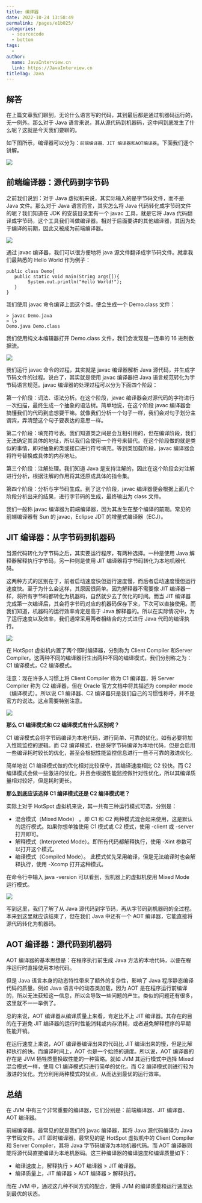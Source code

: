 ```yaml
---
title: 编译器
date: 2022-10-24 13:58:49
permalink: /pages/e1b025/
categories:
  - sourcecode
  - bottom
tags:
  - 
author: 
  name: JavaInterview.cn
  link: https://JavaInterview.cn
titleTag: Java
---
```


## 解答

在上篇文章我们聊到，无论什么语言写的代码，其到最后都是通过机器码运行的，无一例外。那么对于 Java 语言来说，其从源代码到机器码，这中间到底发生了什么呢？这就是今天我们要聊的。

如下图所示，编译器可以分为：`前端编译器、JIT 编译器和AOT编译器`。下面我们逐个讲解。

![](../../../media/pictures/sourcecode/jc1.png)


## 前端编译器：源代码到字节码

之前我们说到：对于 Java 虚拟机来说，其实际输入的是字节码文件，而不是 Java
文件。那么对于 Java 语言而言，其实怎么将 Java 代码转化成字节码文件的呢？我们知道在
JDK 的安装目录里有一个 javac 工具，就是它将 Java
代码翻译成字节码，这个工具我们叫做编译器。相对于后面要讲的其他编译器，其因为处于编译的前期，因此又被成为前端编译器。

![](../../../media/pictures/sourcecode/jc2.png)

通过 javac 编译器，我们可以很方便地将 java 源文件翻译成字节码文件。就拿我们最熟悉的 Hello World 作为例子：

    public class Demo{
       public static void main(String args[]){
            System.out.println("Hello World!");
       }
    }
我们使用 javac 命令编译上面这个类，便会生成一个 Demo.class 文件：

    > javac Demo.java
    > ls 
    Demo.java Demo.class
我们使用纯文本编辑器打开 Demo.class 文件，我们会发现是一连串的 16 进制数据流。

![](../../../media/pictures/sourcecode/jc3.png)

我们运行 javac 命令的过程，其实就是 javac 编译器解析 Java 源代码，并生成字节码文件的过程。说白了，其实就是使用 javac 编译器把 Java 语言规范转化为字节码语言规范。javac 编译器的处理过程可以分为下面四个阶段：

第一个阶段：词法、语法分析。在这个阶段，javac 编译器会对源代码的字符进行一次扫描，最终生成一个抽象的语法树。简单地说，在这个阶段 javac 编译器会搞懂我们的代码到底想要干嘛。就像我们分析一个句子一样，我们会对句子划分主谓宾，弄清楚这个句子要表达的意思一样。

第二个阶段：填充符号表。我们知道类之间是会互相引用的，但在编译阶段，我们无法确定其具体的地址，所以我们会使用一个符号来替代。在这个阶段做的就是类似的事情，即对抽象的类或接口进行符号填充。等到类加载阶段，javac 编译器会将符号替换成具体的内存地址。

第三个阶段：注解处理。我们知道 Java 是支持注解的，因此在这个阶段会对注解进行分析，根据注解的作用将其还原成具体的指令集。

第四个阶段：分析与字节码生成。到了这个阶段，javac 编译器便会根据上面几个阶段分析出来的结果，进行字节码的生成，最终输出为 class 文件。

我们一般称 javac 编译器为前端编译器，因为其发生在整个编译的前期。常见的前端编译器有 Sun 的 javac，Eclipse JDT 的增量式编译器（ECJ）。

## JIT 编译器：从字节码到机器码

当源代码转化为字节码之后，其实要运行程序，有两种选择。一种是使用 Java 解释器解释执行字节码，另一种则是使用 JIT 编译器将字节码转化为本地机器代码。

这两种方式的区别在于，前者启动速度快但运行速度慢，而后者启动速度慢但运行速度快。至于为什么会这样，其原因很简单。因为解释器不需要像 JIT 编译器一样，将所有字节码都转化为机器码，自然就少去了优化的时间。而当 JIT 编译器完成第一次编译后，其会将字节码对应的机器码保存下来，下次可以直接使用。而我们知道，机器码的运行效率肯定是高于 Java 解释器的。所以在实际情况中，为了运行速度以及效率，我们通常采用两者相结合的方式进行 Java 代码的编译执行。

![](../../../media/pictures/sourcecode/jc4.png)

在 HotSpot 虚拟机内置了两个即时编译器，分别称为 Client Compiler 和Server Compiler。这两种不同的编译器衍生出两种不同的编译模式，我们分别称之为：C1 编译模式，C2 编译模式。

注意：现在许多人习惯上将 Client Compiler 称为 C1 编译器，将 Server Compiler 称为 C2 编译器，但在 Oracle 官方文档中将其描述为 compiler mode（编译模式）。所以说 C1 编译器、C2 编译器只是我们自己的习惯性称呼，并不是官方的说法。这点需要特别注意。

![](../../../media/pictures/sourcecode/jc5.png)

**那么 C1 编译模式和 C2 编译模式有什么区别呢？**

C1 编译模式会将字节码编译为本地代码，进行简单、可靠的优化，如有必要将加入性能监控的逻辑。而 C2 编译模式，也是将字节码编译为本地代码，但是会启用一些编译耗时较长的优化，甚至会根据性能监控信息进行一些不可靠的激进优化。

简单地说 C1 编译模式做的优化相对比较保守，其编译速度相比 C2 较快。而 C2 编译模式会做一些激进的优化，并且会根据性能监控做针对性优化，所以其编译质量相对较好，但是耗时更长。

**那么到底应该选择 C1 编译模式还是 C2 编译模式呢？**

实际上对于 HotSpot 虚拟机来说，其一共有三种运行模式可选，分别是：

- 混合模式（Mixed Mode） 。即 C1 和 C2 两种模式混合起来使用，这是默认的运行模式。如果你想单独使用 C1 模式或 C2 模式，使用 -client 或 -server 打开即可。
- 解释模式（Interpreted Mode）。即所有代码都解释执行，使用 -Xint 参数可以打开这个模式。
- 编译模式（Compiled Mode）。 此模式优先采用编译，但是无法编译时也会解释执行，使用 -Xcomp 打开这种模式。

在命令行中输入 java -version 可以看到，我机器上的虚拟机使用 Mixed Mode 运行模式。

![](../../../media/pictures/sourcecode/jc6.png)

写到这里，我们了解了从 Java 源代码到字节码，再从字节码到机器码的全过程。本来到这里就应该结束了，但在我们 Java 中还有一个 AOT 编译器，它能直接将源代码转化为机器码。

## AOT 编译器：源代码到机器码

AOT 编译器的基本思想是：在程序执行前生成 Java 方法的本地代码，以便在程序运行时直接使用本地代码。

但是 Java 语言本身的动态特性带来了额外的复杂性，影响了 Java 程序静态编译代码的质量。例如 Java 语言中的动态类加载，因为 AOT 是在程序运行前编译的，所以无法获知这一信息，所以会导致一些问题的产生。类似的问题还有很多，这里就不一一举例了。

总的来说，AOT 编译器从编译质量上来看，肯定比不上 JIT 编译器。其存在的目的在于避免 JIT 编译器的运行时性能消耗或内存消耗，或者避免解释程序的早期性能开销。

在运行速度上来说，AOT 编译器编译出来的代码比 JIT 编译出来的慢，但是比解释执行的快。而编译时间上，AOT 也是一个始终的速度。所以说，AOT 编译器的存在是 JVM 牺牲质量换取性能的一种策略。就如 JVM 其运行模式中选择 Mixed 混合模式一样，使用 C1 编译模式只进行简单的优化，而 C2 编译模式则进行较为激进的优化。充分利用两种模式的优点，从而达到最优的运行效率。

## 总结

在 JVM 中有三个非常重要的编译器，它们分别是：前端编译器、JIT 编译器、AOT 编译器。

前端编译器，最常见的就是我们的 javac 编译器，其将 Java 源代码编译为 Java 字节码文件。JIT 即时编译器，最常见的是 HotSpot 虚拟机中的 Client Compiler 和 Server Compiler，其将 Java 字节码编译为本地机器代码。而 AOT 编译器则能将源代码直接编译为本地机器码。这三种编译器的编译速度和编译质量如下：

- 编译速度上，解释执行 > AOT 编译器 > JIT 编译器。
- 编译质量上，JIT 编译器 > AOT 编译器 > 解释执行。

而在 JVM 中，通过这几种不同方式的配合，使得 JVM 的编译质量和运行速度达到最优的状态。